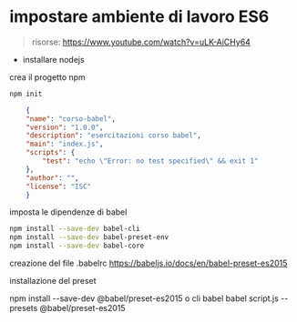# impostare ambiente di lavoro ES6

> risorse:
> https://www.youtube.com/watch?v=uLK-AiCHy64


- installare nodejs 

crea il progetto npm

```bash
npm init 
```

```json
    {
    "name": "corso-babel",
    "version": "1.0.0",
    "description": "esercitazioni corso babel",
    "main": "index.js",
    "scripts": {
        "test": "echo \"Error: no test specified\" && exit 1"
    },
    "author": "",
    "license": "ISC"
    }
```
imposta le dipendenze di babel

```bash
npm install --save-dev babel-cli
npm install --save-dev babel-preset-env
npm install --save-dev babel-core
```

creazione del file .babelrc
https://babeljs.io/docs/en/babel-preset-es2015

installazione del preset

npm install --save-dev @babel/preset-es2015
o
cli babel
babel script.js --presets @babel/preset-es2015